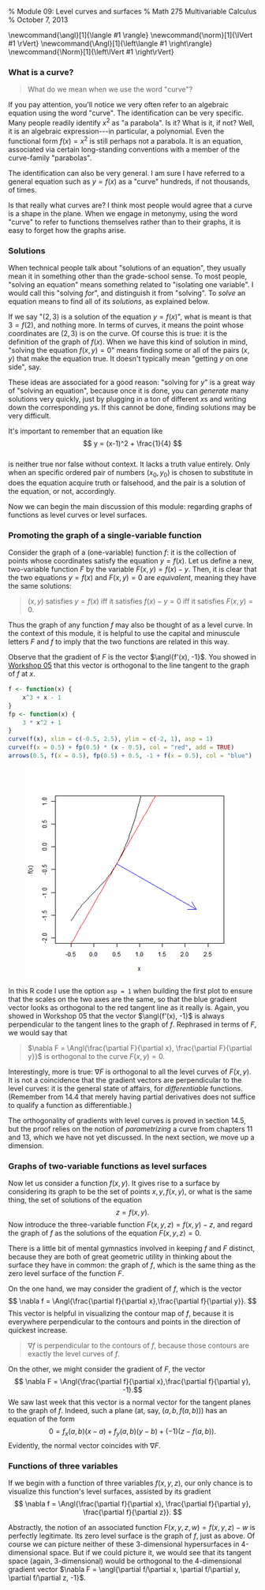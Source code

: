 % Module 09:
  Level curves and surfaces
% Math 275 Multivariable Calculus
% October 7, 2013

\newcommand{\angl}[1]{\langle #1 \rangle}
\newcommand{\norm}[1]{\lVert #1 \rVert}
\newcommand{\Angl}[1]{\left\langle #1 \right\rangle}
\newcommand{\Norm}[1]{\left\lVert #1 \right\rVert}

### What is a curve?

> What do we mean when we use the word "curve"?

If you pay attention, you'll notice we very often refer to an algebraic equation
using the word "curve". The identification can be very specific. Many people
readily identify $x^2$ as "a parabola". Is it? What is it, if not? Well, it is
an algebraic expression---in particular, a polynomial. Even the functional form
$f(x) = x^2$ is still perhaps not a parabola. It is an equation, associated via certain
long-standing conventions with a member of the curve-family "parabolas". 

The identification can also be very general. I am sure I have referred to a
general equation such as $y = f(x)$ as a "curve" hundreds, if not thousands,
of times.

Is that really what curves are? I think most people would agree that a curve
is a shape in the plane. When we engage in metonymy, using the word "curve" to
refer to functions themselves rather than to their graphs, it is easy to
forget how the graphs arise.

### Solutions

When technical people talk about "solutions of an equation", they usually mean
it in something other than the grade-school sense. To most people, "solving an
equation" means something related to "isolating one variable". I would call
this "solving *for*", and distinguish it from "solving". To *solve* an
equation means to find all of its *solutions*, as explained below.

If we say "$(2,3)$ is a solution of the equation $y = f(x)$", what is meant is
that $3 = f(2)$, and nothing more. In terms of curves, it means the point
whose coordinates are $(2,3)$ is on the curve. Of course this is true: it is
the definition of the graph of $f(x)$. When we have this kind of solution in
mind, "solving the equation $f(x,y) = 0$" means finding some or all of the
pairs $(x,y)$ that make the equation true. It doesn't typically mean "getting
$y$ on one side", say.

These ideas are associated for a good reason: "solving for $y$" is a great way
of "solving an equation", because once it is done, you can *generate* many
solutions very quickly, just by plugging in a ton of different $x$s and
writing down the corresponding $y$s. If this cannot be done, finding solutions
may be very difficult.

It's important to remember that an equation like  
$$ y = (x-1)^2 + \frac{1}{4} $$   
is neither true nor false without context. It lacks a truth value entirely.
Only when an specific ordered pair of numbers $(x_0, y_0)$ is chosen to
substitute in does the equation acquire truth or falsehood, and the pair is a
solution of the equation, or not, accordingly.

Now we can begin the main discussion of this module: regarding graphs of
functions as level curves or level surfaces.

### Promoting the graph of a single-variable function

Consider the graph of a (one-variable) function $f$: it is the collection of
points whose coordinates satisfy the equation $y = f(x)$. Let us define a new,
two-variable function $F$ by the variable $F(x,y) = f(x) - y$. Then, it is
clear that the two equations $y = f(x)$ and $F(x,y) = 0$ are *equivalent*,
meaning they have the same solutions:

> $(x,y)$ satisfies $y = f(x)$ iff it satisfies $f(x) - y = 0$
> iff it satisfies $F(x,y) = 0$.

Thus the graph of any function $f$ may also be thought of as a level curve. In
the context of this module, it is helpful to use the capital and minuscule
letters $F$ and $f$ to imply that the two functions are related in this way.

Observe that the gradient of $F$ is the vector $\angl{f'(x), -1}$. You showed
in [Workshop 05][w05] that this vector is orthogonal to the line tangent to
the graph of $f$ at $x$.








```r
f <- function(x) {
    x^3 + x - 1
}
fp <- function(x) {
    3 * x^2 + 1
}
curve(f(x), xlim = c(-0.5, 2.5), ylim = c(-2, 1), asp = 1)
curve(f(x = 0.5) + fp(0.5) * (x - 0.5), col = "red", add = TRUE)
arrows(0.5, f(x = 0.5), fp(0.5) + 0.5, -1 + f(x = 0.5), col = "blue")
```

<img src="figure/tangent_gradient.png" title="plot of chunk tangent_gradient" alt="plot of chunk tangent_gradient" style="display: block; margin: auto;" />


In this R code I use the option `asp = 1` when building the first plot to
ensure that the scales on the two axes are the same, so that the blue gradient
vector looks as orthogonal to the red tangent line as it really is. Again, you
showed in Workshop 05 that the vector $\angl{f'(x), -1}$ is always
perpendicular to the tangent lines to the graph of $f$. Rephrased in terms of
$F$, we would say that

> $\nabla F = \Angl{\frac{\partial F}{\partial x}, \frac{\partial F}{\partial y}}$ is orthogonal to the curve $F(x,y) = 0$. 

Interestingly, more is true: $\nabla F$ is orthogonal to all the level curves
of $F(x,y)$. It is not a coincidence that the gradient vectors are
perpendicular to the level curves: it is the general state of affairs, for
*differentiable* functions. (Remember from 14.4 that merely having partial
derivatives does not suffice to qualify a function as differentiable.)

The orthogonality of gradients with level curves is proved in section 14.5,
but the proof relies on the notion of *parametrizing* a curve from chapters 11
and 13, which we have not yet discussed. In the next section, we move up a
dimension.

### Graphs of two-variable functions as level surfaces

Now let us consider a function $f(x,y)$. It gives rise to a surface by
considering its graph to be the set of points $x,y,f(x,y)$, or what is the
same thing, the set of solutions of the equation $$ z = f(x,y). $$ Now
introduce the three-variable function $F(x,y,z) = f(x,y) - z$, and regard the
graph of $f$ as the solutions of the equation $F(x,y,z) = 0$.

There is a little bit of mental gymnastics involved in keeping $f$ and $F$
distinct, because they are both of great geometric utility in thinking about
the surface they have in common: the graph of $f$, which is the same thing as
the zero level surface of the function $F$.

On the one hand, we may consider the gradient of $f$, which is the vector 
$$ \nabla f = \Angl{\frac{\partial f}{\partial x},\frac{\partial f}{\partial
y}}. $$ 
This vector is helpful in visualizing the contour map of $f$, because
it is everywhere perpendicular to the contours and points in the direction of
quickest increase.

> $\nabla f$ is perpendicular to the contours of $f$, because those contours
> are exactly the level curves of $f$.

On the other, we might consider the gradient of $F$, the vector
$$ \nabla F = \Angl{\frac{\partial f}{\partial x},\frac{\partial f}{\partial y}, -1}.$$
We saw last week that this vector is a normal vector for the tangent planes to
the graph of $f$. Indeed, such a plane (at, say, $(a, b, f(a,b))$) has an
equation of the form 
$$ 0 = f_x(a,b)(x - a) + f_y(a,b)(y - b) + (-1)(z - f(a,b)).$$ 
Evidently, the normal vector coincides with $\nabla F$.

### Functions of three variables

If we begin with a function of three variables $f(x,y,z)$, our only chance is
to visualize this function's level surfaces, assisted by its gradient
$$ \nabla f = \Angl{\frac{\partial f}{\partial x}, \frac{\partial f}{\partial y}, \frac{\partial f}{\partial z}}. $$

Abstractly, the notion of an associated function $F(x,y,z,w) = f(x,y,z) - w$
is perfectly legitimate. Its zero level surface is the graph of $f$, just as
above. Of course we can picture neither of these 3-dimensional hypersurfaces
in 4-dimensional space. But if we could picture it, we would see that its
tangent space (again, 3-dimensional) would be orthogonal to the 4-dimensional
gradient vector $\nabla F = \angl{\partial f/\partial x, \partial f/\partial
y, \partial f/\partial z, -1}$.
            
[w05]: ../../workshops/05/Workshop.pdf
